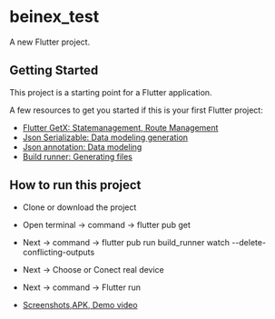 # beinex_test

A new Flutter project.

## Getting Started

This project is a starting point for a Flutter application.

A few resources to get you started if this is your first Flutter project:

- [Flutter GetX: Statemanagement, Route Management]([https://pub.dev/packages/flutter_bloc](https://pub.dev/packages/get))
- [Json Serializable: Data modeling generation](https://pub.dev/packages/json_serializable)
- [Json annotation: Data modeling](https://pub.dev/packages/json_annotation)
- [Build runner: Generating files](https://pub.dev/packages/build_runner)

## How to run this project

- Clone or download the project
- Open terminal -> command -> flutter pub get
- Next -> command -> flutter pub run build_runner watch --delete-conflicting-outputs
- Next -> Choose or Conect real device
- Next -> command ->  Flutter run

- [Screenshots,APK, Demo video](https://drive.google.com/drive/folders/1HcKLfsd1pebdhM0pFpJjA-2YePQ9o-7E?usp=sharing)
